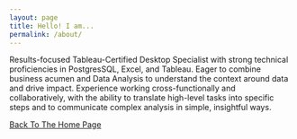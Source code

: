 ```yaml
---
layout: page
title: Hello! I am...
permalink: /about/
---
```


Results-focused Tableau-Certified Desktop Specialist with strong technical proficiencies in PostgresSQL, Excel, and Tableau. Eager to combine business acumen and Data Analysis to understand the context around data and drive impact. Experience working cross-functionally and collaboratively, with the ability to translate high-level tasks into specific steps and to communicate complex analysis in simple, insightful ways.

[Back To The Home Page](index.md)

[jekyll-organization]: https://github.com/jekyll
